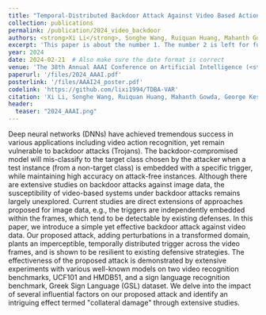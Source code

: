 ```yaml
---
title: "Temporal-Distributed Backdoor Attack Against Video Based Action Recognition"
collection: publications
permalink: /publication/2024_video_backdoor
authors: <strong>Xi Li</strong>, Songhe Wang, Ruiquan Huang, Mahanth Gowda, and George Kesidis
excerpt: 'This paper is about the number 1. The number 2 is left for future work.'
year: 2024
date: 2024-02-21  # Also make sure the date format is correct
venue: 'The 38th Annual AAAI Conference on Artificial Intelligence (<strong>AAAI</strong>)'
paperurl: '/files/2024_AAAI.pdf'
posterlink: '/files/AAAI24_poster.pdf'
codelink: 'https://github.com/lixi1994/TDBA-VAR'
citation: 'Xi Li, Songhe Wang, Ruiquan Huang, Mahanth Gowda, George Kesidis. (2024). "Temporal-Distributed Backdoor Attack Against Video Based Action Recognition." <i>AAAI</i>.'
header:
  teaser: "2024_AAAI.png"
---
```


Deep neural networks (DNNs) have achieved tremendous success in various applications including video action recognition, yet remain vulnerable to backdoor attacks (Trojans). 
The backdoor-compromised model will mis-classify to the target class chosen by the attacker when a test instance (from a non-target class) is embedded with a specific trigger, while maintaining high accuracy on attack-free instances. 
Although there are extensive studies on backdoor attacks against image data, the susceptibility of video-based systems under backdoor attacks remains largely unexplored.
Current studies are direct extensions of approaches proposed for image data, e.g., the triggers are independently embedded within the frames, which tend to be detectable by existing defenses. In this paper, we introduce a simple yet effective backdoor attack against video data. Our proposed attack, adding perturbations in a transformed domain, plants an imperceptible, temporally distributed trigger across the video frames, and is shown to be resilient to existing defensive strategies. 
The effectiveness of the proposed attack is demonstrated by extensive experiments with various well-known models on two video recognition benchmarks, UCF101 and HMDB51, and a sign language recognition benchmark, Greek Sign Language (GSL) dataset. 
We delve into the impact of several influential factors on our proposed attack and identify an intriguing effect termed "collateral damage" through extensive studies.
